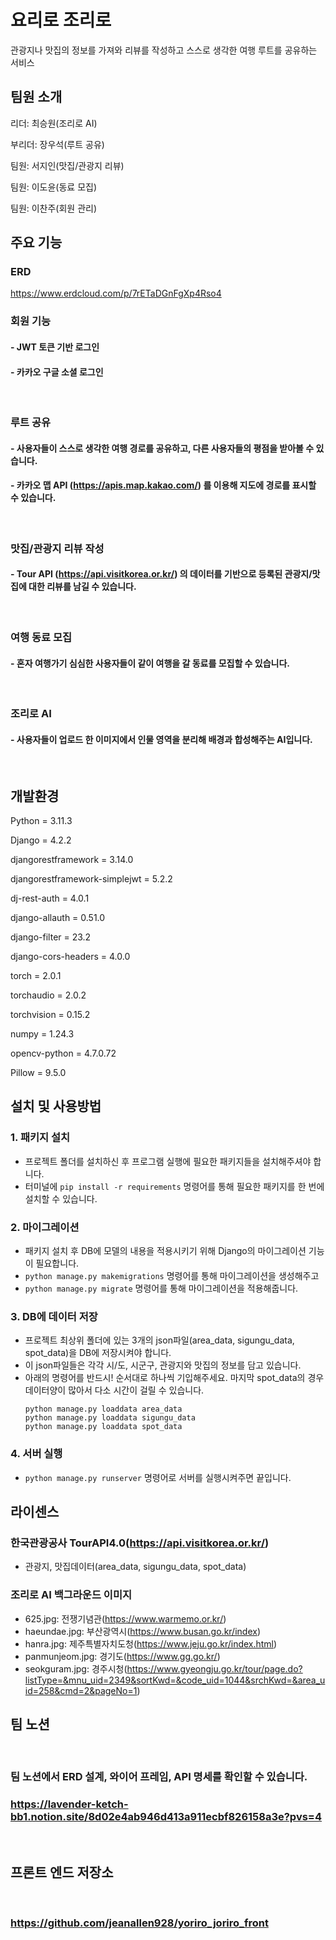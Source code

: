 # 요리로 조리로
관광지나 맛집의 정보를 가져와 리뷰를 작성하고 스스로 생각한 여행 루트를 공유하는 서비스


## 팀원 소개
리더: 최승원(조리로 AI)

부리더: 장우석(루트 공유)

팀원: 서지인(맛집/관광지 리뷰)

팀원: 이도윤(동료 모집)

팀원: 이찬주(회원 관리)

## 주요 기능

### ERD
https://www.erdcloud.com/p/7rETaDGnFgXp4Rso4

### 회원 기능
#### - JWT 토큰 기반 로그인
#### - 카카오 구글 소셜 로그인
<br>

### 루트 공유
#### - 사용자들이 스스로 생각한 여행 경로를 공유하고, 다른 사용자들의 평점을 받아볼 수 있습니다.
#### - 카카오 맵 API (https://apis.map.kakao.com/) 를 이용해 지도에 경로를 표시할 수 있습니다.
<br>

### 맛집/관광지 리뷰 작성
#### - Tour API (https://api.visitkorea.or.kr/) 의 데이터를 기반으로 등록된 관광지/맛집에 대한 리뷰를 남길 수 있습니다.
<br>

### 여행 동료 모집
#### - 혼자 여행가기 심심한 사용자들이 같이 여행을 갈 동료를 모집할 수 있습니다.
<br>

### 조리로 AI
#### - 사용자들이 업로드 한 이미지에서 인물 영역을 분리해 배경과 합성해주는 AI입니다.
<br>

## 개발환경

Python = 3.11.3 

Django = 4.2.2

djangorestframework = 3.14.0

djangorestframework-simplejwt = 5.2.2

dj-rest-auth = 4.0.1

django-allauth = 0.51.0

django-filter = 23.2

django-cors-headers = 4.0.0

torch = 2.0.1

torchaudio = 2.0.2

torchvision = 0.15.2

numpy = 1.24.3

opencv-python = 4.7.0.72

Pillow = 9.5.0

## 설치 및 사용방법
### 1. 패키지 설치
- 프로젝트 폴더를 설치하신 후 프로그램 실행에 필요한 패키지들을 설치해주셔야 합니다.
- 터미널에 `pip install -r requirements` 명령어를 통해 필요한 패키지를 한 번에 설치할 수 있습니다.

### 2. 마이그레이션
- 패키지 설치 후 DB에 모델의 내용을 적용시키기 위해 Django의 마이그레이션 기능이 필요합니다.
- `python manage.py makemigrations` 명령어를 통해 마이그레이션을 생성해주고
- `python manage.py migrate` 명령어를 통해 마이그레이션을 적용해줍니다.

### 3. DB에 데이터 저장
- 프로젝트 최상위 폴더에 있는 3개의 json파일(area_data, sigungu_data, spot_data)을 DB에 저장시켜야 합니다.
- 이 json파일들은 각각 시/도, 시군구, 관광지와 맛집의 정보를 담고 있습니다.
- 아래의 명령어를 반드시! 순서대로 하나씩 기입해주세요. 마지막 spot_data의 경우 데이터양이 많아서 다소 시간이 걸릴 수 있습니다.
  ```
  python manage.py loaddata area_data
  python manage.py loaddata sigungu_data
  python manage.py loaddata spot_data
  ```
### 4. 서버 실행
- `python manage.py runserver` 명령어로 서버를 실행시켜주면 끝입니다.

## 라이센스

### 한국관광공사 TourAPI4.0(https://api.visitkorea.or.kr/)
- 관광지, 맛집데이터(area_data, sigungu_data, spot_data)

### 조리로 AI 백그라운드 이미지
- 625.jpg: 전쟁기념관(https://www.warmemo.or.kr/)
- haeundae.jpg: 부산광역시(https://www.busan.go.kr/index)
- hanra.jpg: 제주특별자치도청(https://www.jeju.go.kr/index.html)
- panmunjeom.jpg: 경기도(https://www.gg.go.kr/)
- seokguram.jpg: 경주시청(https://www.gyeongju.go.kr/tour/page.do?listType=&mnu_uid=2349&sortKwd=&code_uid=1044&srchKwd=&area_uid=258&cmd=2&pageNo=1)

## 팀 노션
<br>

### 팀 노션에서 ERD 설계, 와이어 프레임, API 명세를 확인할 수 있습니다.
### https://lavender-ketch-bb1.notion.site/8d02e4ab946d413a911ecbf826158a3e?pvs=4
<br>

## 프론트 엔드 저장소
<br>

### https://github.com/jeanallen928/yoriro_joriro_front
